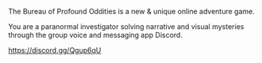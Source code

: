 The Bureau of Profound Oddities is a new & unique online adventure game.

You are a paranormal investigator solving narrative and visual mysteries
through the group voice and messaging app Discord.

https://discord.gg/Qgup6qU
